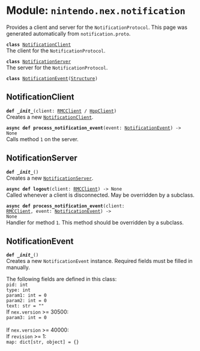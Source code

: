 
# Module: <code>nintendo.nex.notification</code>

Provides a client and server for the `NotificationProtocol`. This page was generated automatically from `notification.proto`.

<code>**class** [NotificationClient](#notificationclient)</code><br>
<span class="docs">The client for the `NotificationProtocol`.</span>

<code>**class** [NotificationServer](#notificationserver)</code><br>
<span class="docs">The server for the `NotificationProtocol`.</span>

<code>**class** [NotificationEvent](#notificationevent)([Structure](../common))</code><br>

## NotificationClient
<code>**def _\_init__**(client: [RMCClient](../rmc#rmcclient) / [HppClient](../hpp#hppclient))</code><br>
<span class="docs">Creates a new [`NotificationClient`](#notificationclient).</span>

<code>**async def process_notification_event**(event: [NotificationEvent](../notification#notificationevent)) -> None</code><br>
<span class="docs">Calls method `1` on the server.</span>

## NotificationServer
<code>**def _\_init__**()</code><br>
<span class="docs">Creates a new [`NotificationServer`](#notificationserver).</span>

<code>**async def logout**(client: [RMCClient](../rmc#rmcclient)) -> None</code><br>
<span class="docs">Called whenever a client is disconnected. May be overridden by a subclass.</span>

<code>**async def process_notification_event**(client: [RMCClient](../rmc#rmcclient), event: [NotificationEvent](../notification#notificationevent)) -> None</code><br>
<span class="docs">Handler for method `1`. This method should be overridden by a subclass.</span>

## NotificationEvent
<code>**def _\_init__**()</code><br>
<span class="docs">Creates a new `NotificationEvent` instance. Required fields must be filled in manually.</span>

The following fields are defined in this class:<br>
<span class="docs">
<code>pid: int</code><br>
<code>type: int</code><br>
<code>param1: int = 0</code><br>
<code>param2: int = 0</code><br>
<code>text: str = ""</code><br>
If `nex.version` >= 30500:<br>
<span class="docs">
<code>param3: int = 0</code><br>
</span><br>
If `nex.version` >= 40000:<br>
<span class="docs">
If `revision` >= 1:<br>
<span class="docs">
<code>map: dict[str, object] = {}</code><br>
</span><br>
</span><br>
</span><br>


